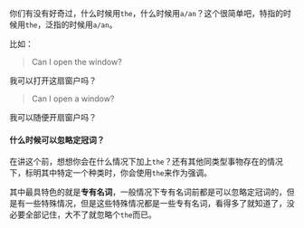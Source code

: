 你们有没有好奇过，什么时候用`the`，什么时候用`a/an`？这个很简单吧，特指的时候用`the`，泛指的时候用`a/an`。

比如：

> Can I open the window?

我可以打开这扇窗户吗？

> Can I open a window?

我可以随便开扇窗户吗？

#### 什么时候可以忽略定冠词？

在讲这个前，想想你会在什么情况下加上`the`？还有其他同类型事物存在的情况下，标明其中特定一个种类时，你会使用`the`来作为强调。

其中最具特色的就是**专有名词**，一般情况下专有名词前都是可以忽略定冠词的，但是有一些特殊情况，但是这些特殊情况都是一些专有名词，看得多了就知道了，没必要全部记住，大不了就忽略个`the`而已。
